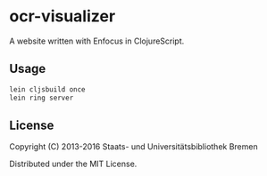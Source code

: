# ocr-visualizer

A website written with Enfocus in ClojureScript.

## Usage

```bash
lein cljsbuild once
lein ring server
```

## License

Copyright (C) 2013-2016 Staats- und Universitätsbibliothek Bremen

Distributed under the MIT License.
